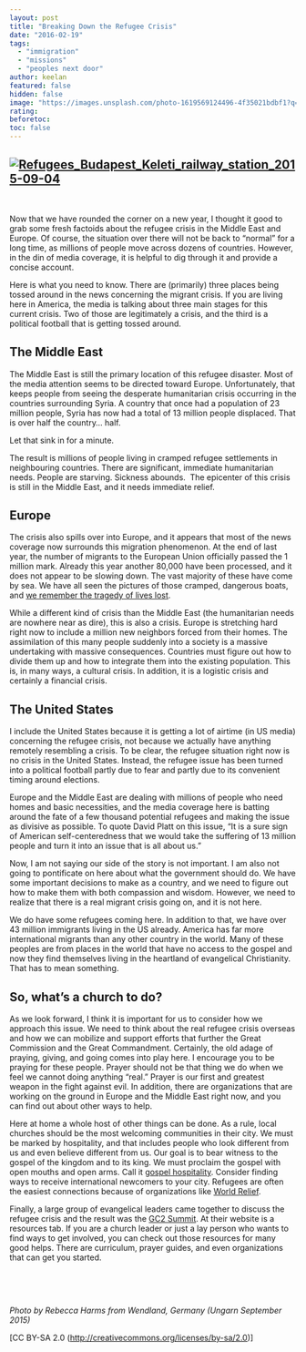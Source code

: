 ```yaml
---
layout: post
title: "Breaking Down the Refugee Crisis"
date: "2016-02-19"
tags: 
  - "immigration"
  - "missions"
  - "peoples next door"
author: keelan
featured: false
hidden: false
image: "https://images.unsplash.com/photo-1619569124496-4f35021bdbf1?q=80&w=2070&auto=format&fit=crop&ixlib=rb-4.0.3&ixid=M3wxMjA3fDB8MHxwaG90by1wYWdlfHx8fGVufDB8fHx8fA%3D%3D"
rating:
beforetoc:
toc: false
---
```


## [![Refugees_Budapest_Keleti_railway_station_2015-09-04](images/2a898-refugees_budapest_keleti_railway_station_2015-09-04-e1455888006988.jpg)](https://keelancook.files.wordpress.com/2020/08/2a898-refugees_budapest_keleti_railway_station_2015-09-04-e1455888006988.jpg)

 

Now that we have rounded the corner on a new year, I thought it good to grab some fresh factoids about the refugee crisis in the Middle East and Europe. Of course, the situation over there will not be back to “normal” for a long time, as millions of people move across dozens of countries. However, in the din of media coverage, it is helpful to dig through it and provide a concise account.

Here is what you need to know. There are (primarily) three places being tossed around in the news concerning the migrant crisis. If you are living here in America, the media is talking about three main stages for this current crisis. Two of those are legitimately a crisis, and the third is a political football that is getting tossed around.

## **The Middle East**

The Middle East is still the primary location of this refugee disaster. Most of the media attention seems to be directed toward Europe. Unfortunately, that keeps people from seeing the desperate humanitarian crisis occurring in the countries surrounding Syria. A country that once had a population of 23 million people, Syria has now had a total of 13 million people displaced. That is over half the country… half.

Let that sink in for a minute.

The result is millions of people living in cramped refugee settlements in neighbouring countries. There are significant, immediate humanitarian needs. People are starving. Sickness abounds.  The epicenter of this crisis is still in the Middle East, and it needs immediate relief.

## **Europe**

The crisis also spills over into Europe, and it appears that most of the news coverage now surrounds this migration phenomenon. At the end of last year, the number of migrants to the European Union officially passed the 1 million mark. Already this year another 80,000 have been processed, and it does not appear to be slowing down. The vast majority of these have come by sea. We have all seen the pictures of those cramped, dangerous boats, and [we remember the tragedy of lives lost](http://blog.keelancook.com/2015/09/when_borders_get_crossed.html).

While a different kind of crisis than the Middle East (the humanitarian needs are nowhere near as dire), this is also a crisis. Europe is stretching hard right now to include a million new neighbors forced from their homes. The assimilation of this many people suddenly into a society is a massive undertaking with massive consequences. Countries must figure out how to divide them up and how to integrate them into the existing population. This is, in many ways, a cultural crisis. In addition, it is a logistic crisis and certainly a financial crisis.

## **The United States**

I include the United States because it is getting a lot of airtime (in US media) concerning the refugee crisis, not because we actually have anything remotely resembling a crisis. To be clear, the refugee situation right now is no crisis in the United States. Instead, the refugee issue has been turned into a political football partly due to fear and partly due to its convenient timing around elections.

Europe and the Middle East are dealing with millions of people who need homes and basic necessities, and the media coverage here is batting around the fate of a few thousand potential refugees and making the issue as divisive as possible. To quote David Platt on this issue, “It is a sure sign of American self-centeredness that we would take the suffering of 13 million people and turn it into an issue that is all about us.”

Now, I am not saying our side of the story is not important. I am also not going to pontificate on here about what the government should do. We have some important decisions to make as a country, and we need to figure out how to make them with both compassion and wisdom. However, we need to realize that there is a real migrant crisis going on, and it is not here.

We do have some refugees coming here. In addition to that, we have over 43 million immigrants living in the US already. America has far more international migrants than any other country in the world. Many of these peoples are from places in the world that have no access to the gospel and now they find themselves living in the heartland of evangelical Christianity. That has to mean something.

## **So, what’s a church to do?**

As we look forward, I think it is important for us to consider how we approach this issue. We need to think about the real refugee crisis overseas and how we can mobilize and support efforts that further the Great Commission and the Great Commandment. Certainly, the old adage of praying, giving, and going comes into play here. I encourage you to be praying for these people. Prayer should not be that thing we do when we feel we cannot doing anything “real.” Prayer is our first and greatest weapon in the fight against evil. In addition, there are organizations that are working on the ground in Europe and the Middle East right now, and you can find out about other ways to help.

Here at home a whole host of other things can be done. As a rule, local churches should be the most welcoming communities in their city. We must be marked by hospitality, and that includes people who look different from us and even believe different from us. Our goal is to bear witness to the gospel of the kingdom and to its king. We must proclaim the gospel with open mouths and open arms. Call it [gospel hospitality](http://blog.keelancook.com/2015/11/gospel-hospitality-the-sanctifying-effect-of-dinner-guests.html). Consider finding ways to receive international newcomers to your city. Refugees are often the easiest connections because of organizations like [World Relief](https://worldrelief.org/).

Finally, a large group of evangelical leaders came together to discuss the refugee crisis and the result was the [GC2 Summit](http://www.gc2summit.com/). At their website is a resources tab. If you are a church leader or just a lay person who wants to find ways to get involved, you can check out those resources for many good helps. There are curriculum, prayer guides, and even organizations that can get you started.

 

 

_Photo by Rebecca Harms from Wendland, Germany (Ungarn September 2015)_

\[CC BY-SA 2.0 (http://creativecommons.org/licenses/by-sa/2.0)\]
